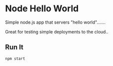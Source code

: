 # Node Hello World

Simple node.js app that servers "hello world".......

Great for testing simple deployments to the cloud..

## Run It

`npm start`

